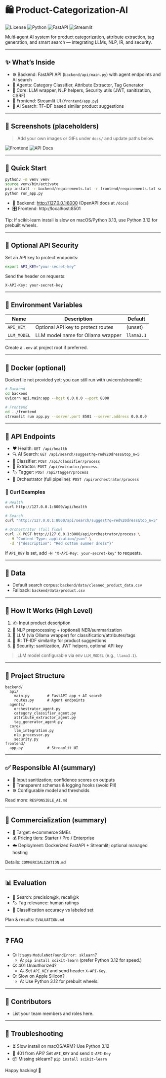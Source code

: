 # 🛍️ Product-Categorization-AI

<p align="left">
  <img alt="License" src="https://img.shields.io/badge/license-MIT-green" />
  <img alt="Python" src="https://img.shields.io/badge/python-3.12%2B-blue" />
  <img alt="FastAPI" src="https://img.shields.io/badge/FastAPI-🔥-teal" />
  <img alt="Streamlit" src="https://img.shields.io/badge/Streamlit-UI-red" />
</p>

Multi‑agent AI system for product categorization, attribute extraction, tag generation, and smart search — integrating LLMs, NLP, IR, and security.

---

## ✨ What’s Inside
- ⚙️ Backend: FastAPI API (`backend/api/main.py`) with agent endpoints and AI search
- 🧠 Agents: Category Classifier, Attribute Extractor, Tag Generator
- 🧩 Core: LLM wrapper, NLP helpers, Security utils (JWT, sanitization, CSRF)
- 🎨 Frontend: Streamlit UI (`frontend/app.py`)
- 🔎 AI Search: TF‑IDF based similar product suggestions

---

## 📸 Screenshots (placeholders)
> Add your own images or GIFs under `docs/` and update paths below.

![Frontend](docs/screenshot_frontend.png)
![API Docs](docs/screenshot_docs.png)

---

## 🚀 Quick Start
```bash
python3 -m venv venv
source venv/bin/activate
pip install -r backend/requirements.txt -r frontend/requirements.txt scikit-learn
python run_app.py
```
- 🧪 Backend: http://127.0.0.1:8000 (OpenAPI docs at `/docs`)
- 🎛️ Frontend: http://localhost:8501

Tip: If scikit‑learn install is slow on macOS/Python 3.13, use Python 3.12 for prebuilt wheels.

---

## 🔐 Optional API Security
Set an API key to protect endpoints:
```bash
export API_KEY="your-secret-key"
```
Send the header on requests:
```
X-API-Key: your-secret-key
```

---

## 🧾 Environment Variables
| Name       | Description                          | Default     |
|------------|--------------------------------------|-------------|
| `API_KEY`  | Optional API key to protect routes   | (unset)     |
| `LLM_MODEL`| LLM model name for Ollama wrapper    | `llama3.1`  |

Create a `.env` at project root if preferred.

---

## 🐳 Docker (optional)
Dockerfile not provided yet; you can still run with uvicorn/streamlit:
```bash
# Backend
cd backend
uvicorn api.main:app --host 0.0.0.0 --port 8000

# Frontend
cd ../frontend
streamlit run app.py --server.port 8501 --server.address 0.0.0.0
```

---

## 📡 API Endpoints
- ❤️ Health: `GET /api/health`
- 🔍 AI Search: `GET /api/search/suggest?q=red%20dress&top_n=5`
- 🧭 Classifier: `POST /api/classifier/process`
- 🧪 Extractor: `POST /api/extractor/process`
- 🏷️ Tagger: `POST /api/tagger/process`
- 🤖 Orchestrator (full pipeline): `POST /api/orchestrator/process`

### 🔧 Curl Examples
```bash
# Health
curl http://127.0.0.1:8000/api/health

# Search
curl "http://127.0.0.1:8000/api/search/suggest?q=red%20dress&top_n=5"

# Orchestrator (full flow)
curl -X POST http://127.0.0.1:8000/api/orchestrator/process \
  -H "Content-Type: application/json" \
  -d '{"description": "Red cotton summer dress"}'
```
If `API_KEY` is set, add `-H "X-API-Key: your-secret-key"` to requests.

---

## 📂 Data
- Default search corpus: `backend/data/cleaned_product_data.csv`
- Fallback: `backend/data/product.csv`

---

## 🧠 How It Works (High Level)
1. ✍️ Input product description
2. 🧪 NLP preprocessing + (optional) NER/summarization
3. 🧠 LLM (via Ollama wrapper) for classification/attributes/tags
4. 🔎 IR: TF‑IDF similarity for product suggestions
5. 🔐 Security: sanitization, JWT helpers, optional API key

> LLM model configurable via env `LLM_MODEL` (e.g., `llama3.1`).

---

## 🧭 Project Structure
```
backend/
  api/
    main.py        # FastAPI app + AI search
    routes.py      # Agent endpoints
  agents/
    orchestrator_agent.py
    category_classifier_agent.py
    attribute_extractor_agent.py
    tag_generator_agent.py
  core/
    llm_integration.py
    nlp_processor.py
    security.py
frontend/
  app.py           # Streamlit UI
```

---

## ✅ Responsible AI (summary)
- 🧹 Input sanitization; confidence scores on outputs
- 🧾 Transparent schemas & logging hooks (avoid PII)
- ⚙️ Configurable model and thresholds

Read more: `RESPONSIBLE_AI.md`

---

## 💼 Commercialization (summary)
- 🎯 Target: e‑commerce SMEs
- 💰 Pricing tiers: Starter / Pro / Enterprise
- ☁️ Deployment: Dockerized FastAPI + Streamlit; optional managed hosting

Details: `COMMERCIALIZATION.md`

---

## 📊 Evaluation
- 🔎 Search: precision@k, recall@k
- 🏷️ Tag relevance: human ratings
- 🧭 Classification accuracy vs labeled set

Plan & results: `EVALUATION.md`

---

## ❓ FAQ
- Q: It says `ModuleNotFoundError: sklearn`?
  - A: `pip install scikit-learn` (prefer Python 3.12 for speed.)
- Q: 401 Unauthorized?
  - A: Set `API_KEY` and send header `X-API-Key`.
- Q: Slow on Apple Silicon?
  - A: Use Python 3.12 for prebuilt wheels.

---

## 👥 Contributors
- List your team members and roles here.

---

## 🧰 Troubleshooting
- ⏳ Slow install on macOS/ARM? Use Python 3.12
- 🔑 401 from API? Set `API_KEY` and send `X-API-Key`
- 📦 Missing sklearn? `pip install scikit-learn`

Happy hacking! 🚀


